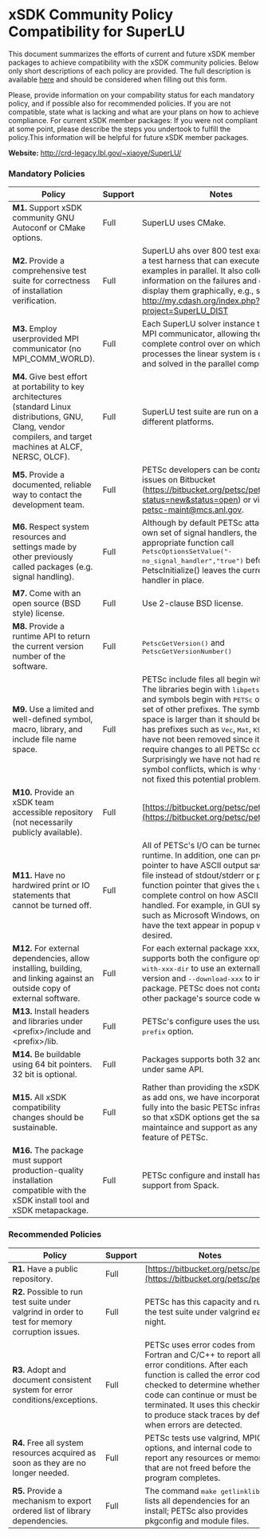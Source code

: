 # xSDK Community Policy Compatibility for SuperLU

This document summarizes the efforts of current and future xSDK member packages to achieve compatibility with the xSDK community policies. Below only short descriptions of each policy are provided. The full description is available [here](https://docs.google.com/document/d/1DCx2Duijb0COESCuxwEEK1j0BPe2cTIJ-AjtJxt3290/edit#heading=h.2hp5zbf0n3o3)
and should be considered when filling out this form.

Please, provide information on your compability status for each mandatory policy, and if possible also for recommended policies.
If you are not compatible, state what is lacking and what are your plans on how to achieve compliance.
For current xSDK member packages: If you were not compliant at some point, please describe the steps you undertook to fulfill the policy.This information will be helpful for future xSDK member packages.

**Website:**  http://crd-legacy.lbl.gov/~xiaoye/SuperLU/

### Mandatory Policies

| Policy                 |Support| Notes                   |
|------------------------|-------|-------------------------|
|**M1.** Support xSDK community GNU Autoconf or CMake options. |Full| SuperLU uses CMake. |
|**M2.** Provide a comprehensive test suite for correctness of installation verification. |Full| SuperLU ahs over 800 test examples and a test harness that can execute the examples in parallel. It also collects information on the failures and can display them graphically, e.g., see http://my.cdash.org/index.php?project=SuperLU_DIST |
|**M3.** Employ userprovided MPI communicator (no MPI_COMM_WORLD). |Full| Each SuperLU solver instance takes a MPI communicator, allowing the user complete control over on which processes the linear system is defined and solved in the parallel computations. |
|**M4.** Give best effort at portability to key architectures (standard Linux distributions, GNU, Clang, vendor compilers, and target machines at ALCF, NERSC, OLCF). |Full| SuperLU test suite are run on a number of different platforms.|
|**M5.** Provide a documented, reliable way to contact the development team. |Full| PETSc developers can be contacted via issues on Bitbucket (https://bitbucket.org/petsc/petsc/issues?status=new&status=open) or via email to petsc-maint@mcs.anl.gov.|
|**M6.** Respect system resources and settings made by other previously called packages (e.g. signal handling). |Full| Although by default PETSc attaches its own set of signal handlers, the appropriate function call <tt>PetscOptionsSetValue("-no_signal_handler","true")</tt> before calling <ttt>PetscInitialize()</tt> leaves the current signal handler in place.  |
|**M7.** Come with an open source (BSD style) license. |Full| Use 2-clause BSD license. |
|**M8.** Provide a runtime API to return the current version number of the software. |Full| <tt>PetscGetVersion()</tt> and <tt>PetscGetVersionNumber()</tt> |
|**M9.** Use a limited and well-defined symbol, macro, library, and include file name space. |Full| PETSc include files all begin with <tt>petsc</tt>. The libraries begin with <tt>libpetsc</tt>. Macros and symbols begin with <tt>PETSc</tt> or a small set of other prefixes. The symbol/macro space is larger than it should be since it has prefixes such as <tt>Vec</tt>, <tt>Mat</tt>, <tt>KSP</tt>. These have not been removed since it would require changes to all PETSc codes. Surprisingly we have not had reports of symbol conflicts, which is why we have not fixed this potential problem. |
|**M10.** Provide an xSDK team accessible repository (not necessarily publicly available). |Full| [https://bitbucket.org/petsc/petsc](https://bitbucket.org/petsc/petsc) |
|**M11.** Have no hardwired print or IO statements that cannot be turned off. |Full| All of PETSc's I/O can be turned of at runtime. In addition, one can provide a file pointer to have ASCII output saved to a file instead of stdout/stderr or provide a function pointer that gives the user complete control on how ASCII output is handled. For example, in GUI systems such as Microsoft Windows, one can have the text appear in popup windows if desired. |
|**M12.** For external dependencies, allow installing, building, and linking against an outside copy of external software. |Full| For each external package xxx, PETSc supports both the configure option <tt>--with-xxx-dir</tt> to use an externally built version and <tt>--download-xxx</tt> to install the package. PETSc does not contain any other package's source code within  |
|**M13.** Install headers and libraries under \<prefix\>/include and \<prefix\>/lib. |Full| PETSc's configure uses the usual <tt>--prefix</tt> option. |
|**M14.** Be buildable using 64 bit pointers. 32 bit is optional. |Full| Packages supports both 32 and 64 bit under same API. |
|**M15.** All xSDK compatibility changes should be sustainable. |Full| Rather than providing the xSDK options as add ons, we have incorporated them fully into the basic PETSc infrastructure, so that xSDK options get the same maintaince and support as any other feature of PETSc.  |
|**M16.** The package must support production-quality installation compatible with the xSDK install tool and xSDK metapackage. |Full| PETSc configure and install has full support from Spack. |

### Recommended Policies

| Policy                 |Support| Notes                   |
|------------------------|-------|-------------------------|
|**R1.** Have a public repository. |Full| [https://bitbucket.org/petsc/petsc](https://bitbucket.org/petsc/petsc) |
|**R2.** Possible to run test suite under valgrind in order to test for memory corruption issues. |Full| PETSc has this capacity and runs the test suite under valgrind each night. |
|**R3.** Adopt and document consistent system for error conditions/exceptions. |Full| PETSc uses error codes from Fortran and C/C++ to report all error conditions. After each function is called the error code is checked to determine whether the code can continue or must be terminated. It uses this checking to produce stack traces by default when errors are detected. |
|**R4.** Free all system resources acquired as soon as they are no longer needed. |Full| PETSc tests use valgrind, MPICH options, and internal code to report any resources or memory that are not freed before the program completes. |
|**R5.** Provide a mechanism to export ordered list of library dependencies. |Full| The command <tt>make getlinklibs</tt> lists all dependencies for an install; PETSc also provides pkgconfig and module files.

